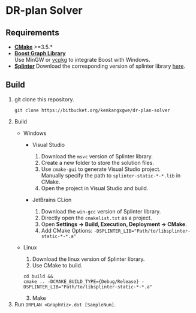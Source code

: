 # DR-plan Solver

## Requirements
* [**CMake**](https://cmake.org) >=3.5.*
* [**Boost Graph Library**](http://www.boost.org/doc/libs/1_66_0/libs/graph/doc/index.html)  
Use MinGW or [vcpkg](https://github.com/Microsoft/vcpkg) to integrate Boost with Windows.
* [**Splinter**](https://github.com/bgrimstad/splinter) Download the corresponding version of splinter library [here](https://github.com/bgrimstad/splinter/releases).

## Build
1. git clone this repository.  
    ```
    git clone https://bitbucket.org/kenkangxgwe/dr-plan-solver
    ```
2. Build
    * Windows
        * Visual Studio
            1. Download the `msvc` version of Splinter library.
            2. Create a new folder to store the solution files.
            3. Use `cmake-gui` to generate Visual Studio project.  
            Manually specify the path to `splinter-static-*-*.lib` in CMake.
            4. Open the project in Visual Studio and build.  
            
        * JetBrains CLion
            1. Download the `win-gcc` version of Splinter library.
            2. Directly open the `cmakelist.txt` as a project.
            3. Open **Settings -> Build, Execution, Deployment -> CMake**.
            4. Add CMake Options: `-DSPLINTER_LIB="Path/to/libsplinter-static-*-*.a"`

    * Linux
        1. Download the linux version of Splinter library.
        2. Use CMake to build.  
        ```
        cd build &&
        cmake .. -DCMAKE_BUILD_TYPE={Debug/Release} -DSPLINTER_LIB="Path/to/libsplinter-static-*-*.a"
        ```
        3. Make
3. Run `DRPLAN <GraphViz>.dot [SampleNum]`.
